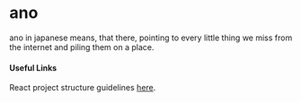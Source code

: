 # ano
ano in japanese means, that there, pointing to every little thing we miss from the internet and piling them on a place.

####  Useful Links
React project structure guidelines [here](https://www.freecodecamp.org/news/a-better-way-to-structure-react-projects/).
